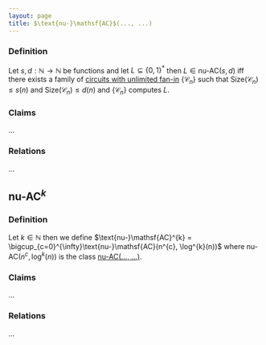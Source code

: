 ```yaml
---
layout: page
title: $\text{nu-}\mathsf{AC}$(..., ...)
---
```


### Definition

Let $s,d : \mathbb{N} \to \mathbb{N}$  be functions and let $L\subseteq \{0, 1\}^*$ then $L\in \text{nu-}\mathsf{AC}(s, d)$  iff there exists a family of [circuits with unlimited fan-in](...) $\{\mathcal{C}_n\}$ such that $\text{Size}(\mathcal{C}_n)\le s(n)$  and $\text{Size}(\mathcal{C}_n)\le d(n)$ and $\{\mathcal{C}_n\}$ computes $L$.

### Claims

...

### Relations

...

## $\text{nu-}\mathsf{AC}^k$

### Definition

Let $k\in\mathbb{N}$ then we define $\text{nu-}\mathsf{AC}^{k} = \bigcup_{c=0}^{\infty}\text{nu-}\mathsf{AC}(n^{c}, \log^{k}(n))$ where $\text{nu-}\mathsf{AC}(n^c, \log^k(n))$ is the class [nu-AC(..., ...)](#nuac-).

### Claims

...

### Relations

...

